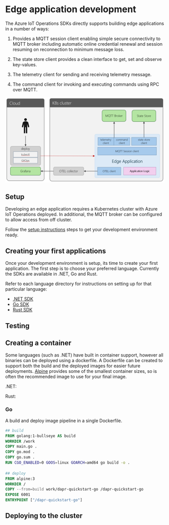 # Edge application development

The Azure IoT Operations SDKs directly supports building edge applications in a number of ways:

1. Provides a MQTT session client enabling simple secure connectivity to MQTT broker including automatic online credential renewal and session resuming on reconnection to minimum message loss.

1. The state store client provides a clean interface to get, set and observe key-values.

1. The telemetry client for sending and receiving telemetry message.

1. The command client for invoking and executing commands using RPC over MQTT.

![alt text](images/edge-applications.png)

## Setup

Developing an edge application requires a Kubernetes cluster with Azure IoT Operations deployed. In additional, the MQTT broker can be configured to allow access from off cluster.

Follow the [setup instructions](../setup.md) steps to get your development environment ready.

## Creating your first applications

Once your development environment is setup, its time to create your first application. The first step is to choose your preferred language. Currently the SDKs are available in .NET, Go and Rust.

Refer to each language directory for instructions on setting up for that particular language:

* [.NET SDK](/dotnet)
* [Go SDK](/go)
* [Rust SDK](/rust)

## Testing

## Creating a container

Some languages (such as .NET) have built in container support, however all binaries can be deployed using a dockerfile. A Dockerfile can be created to support both the build and the deployed images for easier future deployments. [Alpine](https://hub.docker.com/_/alpine) provides some of the smallest container sizes, so is often the recommended image to use for your final image.


.NET:

Rust:

### Go

A build and deploy image pipeline in a single Dockerfile.

```dockerfile
## build
FROM golang:1-bullseye AS build
WORKDIR /work
COPY main.go .
COPY go.mod .
COPY go.sum .
RUN CGO_ENABLED=0 GOOS=linux GOARCH=amd64 go build -o .

## deploy
FROM alpine:3
WORKDIR /
COPY --from=build work/dapr-quickstart-go /dapr-quickstart-go
EXPOSE 6001
ENTRYPOINT ["/dapr-quickstart-go"]
```

## Deploying to the cluster
